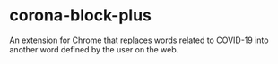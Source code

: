 # corona-block-plus

An extension for Chrome that replaces words related to COVID-19 into another word defined by the user on the web.
